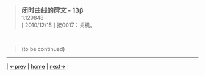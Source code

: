 > <big> **闭时曲线的碑文 - 13β** </big>  
> 1.129848  
> [ 2010/12/15 ] 接0017：关机。

<br/>

> (to be continued)
---

| [←prev](./0017) | [home](../../) | [next→](./0019) |
